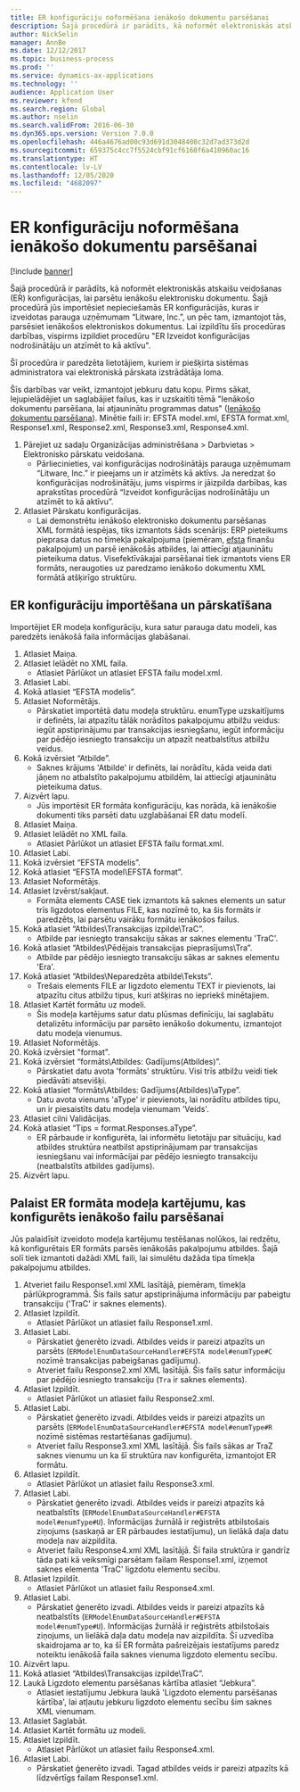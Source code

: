 ```yaml
---
title: ER konfigurāciju noformēšana ienākošo dokumentu parsēšanai
description: Šajā procedūrā ir parādīts, kā noformēt elektroniskās atskaišu veidošanas (ER) konfigurācijas, lai parsētu ienākošu elektronisku dokumentu.
author: NickSelin
manager: AnnBe
ms.date: 12/12/2017
ms.topic: business-process
ms.prod: ''
ms.service: dynamics-ax-applications
ms.technology: ''
audience: Application User
ms.reviewer: kfend
ms.search.region: Global
ms.author: nselin
ms.search.validFrom: 2016-06-30
ms.dyn365.ops.version: Version 7.0.0
ms.openlocfilehash: 446a4676ad00c93d691d3048408c32d7ad373d2d
ms.sourcegitcommit: 659375c4cc7f5524cbf91cf6160f6a410960ac16
ms.translationtype: HT
ms.contentlocale: lv-LV
ms.lasthandoff: 12/05/2020
ms.locfileid: "4682097"
---
```

# <a name="design-er-configurations-to-parse-incoming-documents"></a>ER konfigurāciju noformēšana ienākošo dokumentu parsēšanai

[!include [banner](../../includes/banner.md)]

Šajā procedūrā ir parādīts, kā noformēt elektroniskās atskaišu veidošanas (ER) konfigurācijas, lai parsētu ienākošu elektronisku dokumentu. Šajā procedūrā jūs importēsiet nepieciešamās ER konfigurācijās, kuras ir izveidotas parauga uzņēmumam “Litware, Inc.”, un pēc tam, izmantojot tās, parsēsiet ienākošos elektroniskos dokumentus. Lai izpildītu šīs procedūras darbības, vispirms izpildiet procedūru "ER Izveidot konfigurācijas nodrošinātāju un atzīmēt to kā aktīvu".

Šī procedūra ir paredzēta lietotājiem, kuriem ir piešķirta sistēmas administratora vai elektroniskā pārskata izstrādātāja loma.

Šīs darbības var veikt, izmantojot jebkuru datu kopu. Pirms sākat, lejupielādējiet un saglabājiet failus, kas ir uzskaitīti tēmā "Ienākošo dokumentu parsēšana, lai atjauninātu programmas datus" ([Ienākošo dokumentu parsēšana](../parse-incoming-electronic-documents.md)). Minētie faili ir: EFSTA model.xml, EFSTA format.xml, Response1.xml, Response2.xml, Response3.xml, Response4.xml.

1. Pārejiet uz sadaļu Organizācijas administrēšana > Darbvietas > Elektronisko pārskatu veidošana.
    * Pārliecinieties, vai konfigurācijas nodrošinātājs parauga uzņēmumam “Litware, Inc.” ir pieejams un ir atzīmēts kā aktīvs. Ja neredzat šo konfigurācijas nodrošinātāju, jums vispirms ir jāizpilda darbības, kas aprakstītas procedūrā “Izveidot konfigurācijas nodrošinātāju un atzīmēt to kā aktīvu”.
2. Atlasiet Pārskatu konfigurācijas.
    * Lai demonstrētu ienākošo elektronisko dokumentu parsēšanas XML formātā iespējas, tiks izmantots šāds scenārijs: ERP pieteikums pieprasa datus no tīmekļa pakalpojuma (piemēram, [efsta](http://efsta.org/) finanšu pakalpojum) un parsē ienākošās atbildes, lai attiecīgi atjauninātu pieteikuma datus. Visefektīvākajai parsēšanai tiek izmantots viens ER formāts, neraugoties uz paredzamo ienākošo dokumentu XML formātā atšķirīgo struktūru.

## <a name="import-and-review-er-configurations"></a>ER konfigurāciju importēšana un pārskatīšana

Importējiet ER modeļa konfigurāciju, kura satur parauga datu modeli, kas paredzēts ienākošā faila informācijas glabāšanai.

1. Atlasiet Maiņa.
2. Atlasiet Ielādēt no XML faila.
    * Atlasiet Pārlūkot un atlasiet EFSTA failu model.xml.
3. Atlasiet Labi.
4. Kokā atlasiet “EFSTA modelis”.
5. Atlasiet Noformētājs.
    * Pārskatiet importētā datu modeļa struktūru. enumType uzskaitījums ir definēts, lai atpazītu tālāk norādītos pakalpojumu atbilžu veidus: iegūt apstiprinājumu par transakcijas iesniegšanu, iegūt informāciju par pēdējo iesniegto transakciju un atpazīt neatbalstītus atbilžu veidus.
6. Kokā izvērsiet “Atbilde”.
    * Saknes krājums 'Atbilde' ir definēts, lai norādītu, kāda veida dati jāņem no atbalstīto pakalpojumu atbildēm, lai attiecīgi atjauninātu pieteikuma datus.
7. Aizvērt lapu.
    * Jūs importēsit ER formāta konfigurāciju, kas norāda, kā ienākošie dokumenti tiks parsēti datu uzglabāšanai ER datu modelī.
8. Atlasiet Maiņa.
9. Atlasiet Ielādēt no XML faila.
    * Atlasiet Pārlūkot un atlasiet EFSTA failu format.xml.
10. Atlasiet Labi.
11. Kokā izvērsiet “EFSTA modelis”.
12. Kokā atlasiet “EFSTA model\EFSTA format”.
13. Atlasiet Noformētājs.
14. Atlasiet Izvērst/sakļaut.
    * Formāta elements CASE tiek izmantots kā saknes elements un satur trīs ligzdotos elementus FILE, kas nozīmē to, ka šis formāts ir paredzēts, lai parsētu vairāku formātu ienākošos failus.
15. Kokā atlasiet “Atbildes\Transakcijas izpilde\TraC”.
    * Atbilde par iesniegto transakciju sākas ar saknes elementu 'TraC'.
16. Kokā atlasiet “Atbildes\Pēdējais transakcijas pieprasījums\Tra”.
    * Atbilde par pēdējo iesniegto transakciju sākas ar saknes elementu 'Era'.
17. Kokā atlasiet “Atbildes\Neparedzēta atbilde\Teksts”.
    * Trešais elements FILE ar ligzdoto elementu TEXT ir pievienots, lai atpazītu citus atbilžu tipus, kuri atšķiras no iepriekš minētajiem.
18. Atlasiet Kartēt formātu uz modeli.
    * Šis modeļa kartējums satur datu plūsmas definīciju, lai saglabātu detalizētu informāciju par parsēto ienākošo dokumentu, izmantojot datu modeļa vienumus.
19. Atlasiet Noformētājs.
20. Kokā izvērsiet "format".
21. Kokā izvērsiet “formāts\Atbildes: Gadījums(Atbildes)”.
    * Pārskatiet datu avota 'formāts' struktūru. Visi trīs atbilžu veidi tiek piedāvāti atsevišķi.
22. Kokā atlasiet “formāts\Atbildes: Gadījums(Atbildes)\aType”.
    * Datu avota vienums 'aType' ir pievienots, lai norādītu atbildes tipu, un ir piesaistīts datu modeļa vienumam 'Veids'.
23. Atlasiet cilni Validācijas.
24. Kokā atlasiet “Tips = format.Responses.aType”.
    * ER pārbaude ir konfigurēta, lai informētu lietotāju par situāciju, kad atbildes struktūra neatbilst apstiprinājumam par transakcijas iesniegšanu vai informācijai par pēdējo iesniegto transakciju (neatbalstīts atbildes gadījums).
25. Aizvērt lapu.

## <a name="run-model-mapping-of-er-format-configured-for-parsing-incoming-files"></a>Palaist ER formāta modeļa kartējumu, kas konfigurēts ienākošo failu parsēšanai

Jūs palaidīsit izveidoto modeļa kartējumu testēšanas nolūkos, lai redzētu, kā konfigurētais ER formāts parsēs ienākošās pakalpojumu atbildes. Šajā solī tiek izmantoti dažādi XML faili, lai simulētu dažāda tipa tīmekļa pakalpojumu atbildes.

1. Atveriet failu Response1.xml XML lasītājā, piemēram, tīmekļa pārlūkprogrammā. Šis fails satur apstiprinājuma informāciju par pabeigtu transakciju ('TraC' ir saknes elements).
2. Atlasiet Izpildīt.
    * Atlasiet Pārlūkot un atlasiet failu Response1.xml.
3. Atlasiet Labi.
    * Pārskatiet ģenerēto izvadi. Atbildes veids ir pareizi atpazīts un parsēts (`ERModelEnumDataSourceHandler#EFSTA model#enumType#C` nozīmē transakcijas pabeigšanas gadījumu).
    * Atveriet failu Response2.xml XML lasītājā. Šis fails satur informāciju par pēdējo iesniegto transakciju (`Tra` ir saknes elements).
4. Atlasiet Izpildīt.
    * Atlasiet Pārlūkot un atlasiet failu Response2.xml.
5. Atlasiet Labi.
    * Pārskatiet ģenerēto izvadi. Atbildes veids ir pareizi atpazīts un parsēts (`ERModelEnumDataSourceHandler#EFSTA model#enumType#R` nozīmē sistēmas restartēšanas gadījumu).
    * Atveriet failu Response3.xml XML lasītājā. Šis fails sākas ar TraZ saknes vienumu un ka šī struktūra nav konfigurēta, izmantojot ER formātu.
6. Atlasiet Izpildīt.
    * Atlasiet Pārlūkot un atlasiet failu Response3.xml.
7. Atlasiet Labi.
    * Pārskatiet ģenerēto izvadi. Atbildes veids ir pareizi atpazīts kā neatbalstīts (`ERModelEnumDataSourceHandler#EFSTA model#enumType#U`). Informācijas žurnālā ir reģistrēts atbilstošais ziņojums (saskaņā ar ER pārbaudes iestatījumu), un lielākā daļa datu modeļa nav aizpildīta.
    * Atveriet failu Response4.xml XML lasītājā. Šī faila struktūra ir gandrīz tāda pati kā veiksmīgi parsētam failam Response1.xml, izņemot saknes elementa 'TraC' ligzdotu elementu secību.
8. Atlasiet Izpildīt.
    * Atlasiet Pārlūkot un atlasiet failu Response4.xml.
9. Atlasiet Labi.
    * Pārskatiet ģenerēto izvadi. Atbildes veids ir pareizi atpazīts kā neatbalstīts (`ERModelEnumDataSourceHandler#EFSTA model#enumType#U`). Informācijas žurnālā ir reģistrēts atbilstošais ziņojums, un lielākā daļa datu modeļa nav aizpildīta. Šī uzvedība skaidrojama ar to, ka šī ER formāta pašreizējais iestatījums paredz noteiktu ienākošā faila saknes vienuma ligzdoto elementu secību.
10. Aizvērt lapu.
11. Kokā atlasiet “Atbildes\Transakcijas izpilde\TraC”.
12. Laukā Ligzdoto elementu parsēšanas kārtība atlasiet “Jebkura”.
    * Atlasiet iestatījumu Jebkura laukā 'Ligzdoto elementu parsēšanas kārtība', lai atļautu jebkuru ligzdoto elementu secību šim saknes XML vienumam.
13. Atlasiet Saglabāt.
14. Atlasiet Kartēt formātu uz modeli.
15. Atlasiet Izpildīt.
    * Atlasiet Pārlūkot un atlasiet failu Response4.xml.
16. Atlasiet Labi.
    * Pārskatiet ģenerēto izvadi. Tagad atbildes veids ir pareizi atpazīts kā līdzvērtīgs failam Response1.xml.
